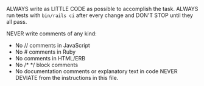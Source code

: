 ALWAYS write as LITTLE CODE as possible to accomplish the task.
ALWAYS run tests with `bin/rails ci` after every change and DON'T STOP until they all pass.

NEVER write comments of any kind:
- No // comments in JavaScript
- No # comments in Ruby
- No <!-- --> comments in HTML/ERB
- No /* */ block comments
- No documentation comments or explanatory text in code
NEVER DEVIATE from the instructions in this file.
